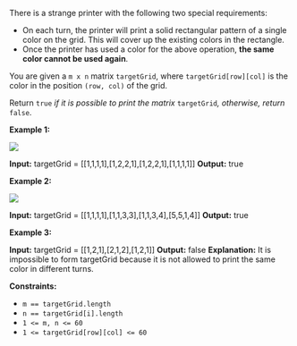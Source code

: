 
There is a strange printer with the following two special requirements:

-   On each turn, the printer will print a solid rectangular pattern of a single color on the grid. This will cover up the existing colors in the rectangle.
-   Once the printer has used a color for the above operation,  **the same color cannot be used again**.

You are given a  `m x n`  matrix  `targetGrid`, where  `targetGrid[row][col]`  is the color in the position  `(row, col)`  of the grid.

Return  `true` _if it is possible to print the matrix_ `targetGrid`_,_ _otherwise, return_ `false`.

**Example 1:**

![](https://assets.leetcode.com/uploads/2021/12/23/print1.jpg)

**Input:** targetGrid = [[1,1,1,1],[1,2,2,1],[1,2,2,1],[1,1,1,1]]
**Output:** true

**Example 2:**

![](https://assets.leetcode.com/uploads/2021/12/23/print2.jpg)

**Input:** targetGrid = [[1,1,1,1],[1,1,3,3],[1,1,3,4],[5,5,1,4]]
**Output:** true

**Example 3:**

**Input:** targetGrid = [[1,2,1],[2,1,2],[1,2,1]]
**Output:** false
**Explanation:** It is impossible to form targetGrid because it is not allowed to print the same color in different turns.

**Constraints:**

-   `m == targetGrid.length`
-   `n == targetGrid[i].length`
-   `1 <= m, n <= 60`
-   `1 <= targetGrid[row][col] <= 60`